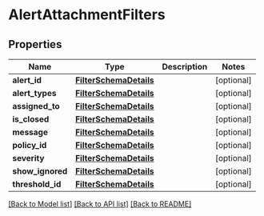 # AlertAttachmentFilters

## Properties
Name | Type | Description | Notes
------------ | ------------- | ------------- | -------------
**alert_id** | [**FilterSchemaDetails**](FilterSchemaDetails.md) |  | [optional] 
**alert_types** | [**FilterSchemaDetails**](FilterSchemaDetails.md) |  | [optional] 
**assigned_to** | [**FilterSchemaDetails**](FilterSchemaDetails.md) |  | [optional] 
**is_closed** | [**FilterSchemaDetails**](FilterSchemaDetails.md) |  | [optional] 
**message** | [**FilterSchemaDetails**](FilterSchemaDetails.md) |  | [optional] 
**policy_id** | [**FilterSchemaDetails**](FilterSchemaDetails.md) |  | [optional] 
**severity** | [**FilterSchemaDetails**](FilterSchemaDetails.md) |  | [optional] 
**show_ignored** | [**FilterSchemaDetails**](FilterSchemaDetails.md) |  | [optional] 
**threshold_id** | [**FilterSchemaDetails**](FilterSchemaDetails.md) |  | [optional] 

[[Back to Model list]](../README.md#documentation-for-models) [[Back to API list]](../README.md#documentation-for-api-endpoints) [[Back to README]](../README.md)


